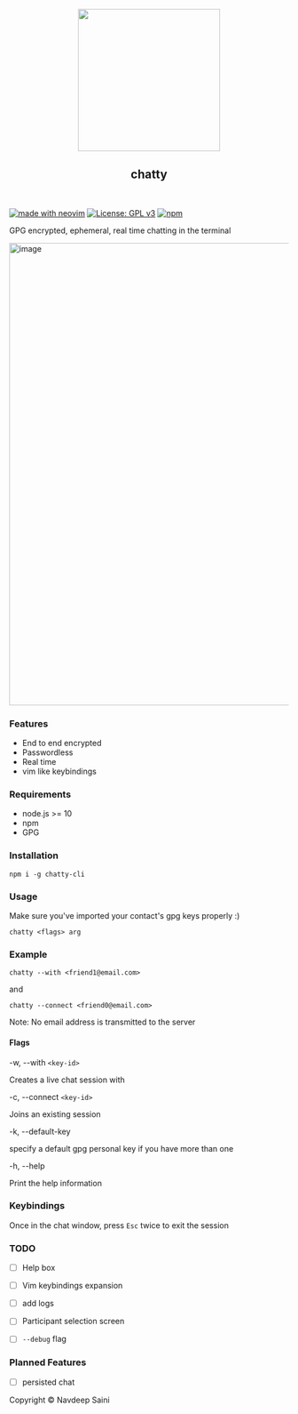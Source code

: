 <p align='center'>
<img width='256' src='https://user-images.githubusercontent.com/9297865/151686735-853abb5e-bbf3-4c1b-8506-9dda9ea0085c.png' />
</p>


<h2 align='center'>chatty</h2>
<br>

[![made with neovim](https://img.shields.io/badge/made_with-neovim-green?style=for-the-badge&logo=neovim)](https://neovim.io)
[![License: GPL v3](https://img.shields.io/badge/License-GPLv3-blue.svg)](https://www.gnu.org/licenses/gpl-3.0)
[![npm](https://img.shields.io/npm/v/chatty-cli)](npmjs.com/navxio/chatty-cli)

GPG encrypted, ephemeral, real time chatting in the terminal

<img width="832" alt="image" src="https://user-images.githubusercontent.com/9297865/154007245-dab9a5a1-4a5f-412f-b9b8-d23348af934d.png">

### Features
* End to end encrypted
* Passwordless
* Real time
* vim like keybindings

### Requirements
* node.js >= 10
* npm
* GPG

### Installation
`npm i -g chatty-cli`

### Usage
Make sure you've imported your contact's gpg keys properly :)

`chatty <flags> arg`

### Example
`chatty --with <friend1@email.com>`

and

`chatty --connect <friend0@email.com>`

Note: No email address is transmitted to the server

#### Flags
-w, --with `<key-id>`

Creates a live chat session with <key-id>

-c, --connect `<key-id>`
 
Joins an existing session

-k, --default-key

specify a default gpg personal key if you have more than one

-h, --help

Print the help information

### Keybindings
Once in the chat window, press `Esc` twice to exit the session

### TODO
- [ ] Help box
- [ ] Vim keybindings expansion
- [ ] add logs
- [ ] Participant selection screen
- [ ] `--debug` flag


### Planned Features
- [ ] persisted chat

Copyright © Navdeep Saini
